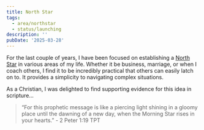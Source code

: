 ```yaml
---
title: North Star
tags:
  - area/northstar
  - status/launching
description: ''
pubDate: '2025-03-28'
---
```

 
 

For the last couple of years, I have been focused on establishing a [North Star](https://marthabeck.com/product/finding-your-own-north-star/) in various areas of my life. Whether it be business, marriage, or when I coach others, I find it to be incredibly practical that others can easily latch on to. It provides a simplicity to navigating complex situations.

As a Christian, I was delighted to find supporting evidence for this idea in scripture…

> “For this prophetic message is like a piercing light shining in a gloomy place until the dawning of a new day, when the Morning Star rises in your hearts.”
> ‭‭- 2 Peter‬ ‭1‬:‭19‬ ‭TPT‬‬
